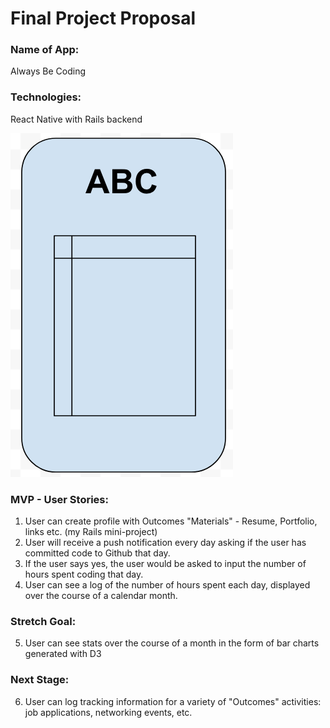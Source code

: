 # Final Project Proposal

### Name of App:
Always Be Coding

### Technologies:
React Native with Rails backend

<img src = "https://github.com/kaizenagility/AlwaysBeCoding/blob/master/Screen%20Shot%202017-12-12%20at%209.58.55%20AM.png">

### MVP - User Stories:
1. User can create profile with Outcomes "Materials" - Resume, Portfolio, links etc. (my Rails mini-project)
2. User will receive a push notification every day asking if the user has committed code to Github that day.
3. If the user says yes, the user would be asked to input the number of hours spent coding that day.
4. User can see a log of the number of hours spent each day, displayed over the course of a calendar month.

### Stretch Goal:
5. User can see stats over the course of a month in the form of bar charts generated with D3

### Next Stage:

6. User can log tracking information for a variety of "Outcomes" activities: job applications, networking events, etc.
